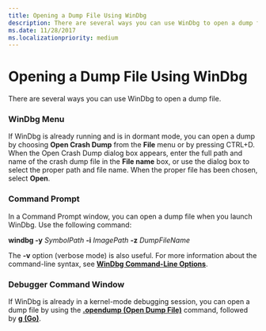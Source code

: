```yaml
---
title: Opening a Dump File Using WinDbg
description: There are several ways you can use WinDbg to open a dump file.
ms.date: 11/28/2017
ms.localizationpriority: medium
---
```


# Opening a Dump File Using WinDbg


There are several ways you can use WinDbg to open a dump file.

### <span id="WinDbg_Menu"></span><span id="windbg_menu"></span><span id="WINDBG_MENU"></span>WinDbg Menu

If WinDbg is already running and is in dormant mode, you can open a dump by choosing **Open Crash Dump** from the **File** menu or by pressing CTRL+D. When the Open Crash Dump dialog box appears, enter the full path and name of the crash dump file in the **File name** box, or use the dialog box to select the proper path and file name. When the proper file has been chosen, select **Open**.

### <span id="Command_Prompt"></span><span id="command_prompt"></span><span id="COMMAND_PROMPT"></span>Command Prompt

In a Command Prompt window, you can open a dump file when you launch WinDbg. Use the following command:

**windbg -y** *SymbolPath* **-i** *ImagePath* **-z** *DumpFileName*

The **-v** option (verbose mode) is also useful. For more information about the command-line syntax, see [**WinDbg Command-Line Options**](windbg-command-line-options.md).

### <span id="Debugger_Command_Window"></span><span id="debugger_command_window"></span><span id="DEBUGGER_COMMAND_WINDOW"></span>Debugger Command Window

If WinDbg is already in a kernel-mode debugging session, you can open a dump file by using the [**.opendump (Open Dump File)**](-opendump--open-dump-file-.md) command, followed by [**g (Go)**](g--go-.md).

 

 





